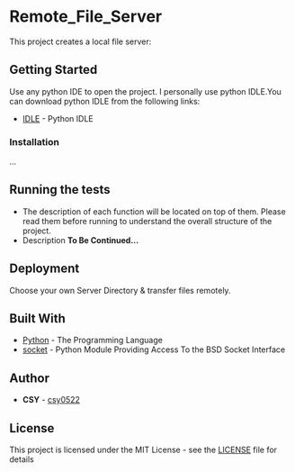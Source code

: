 # Remote_File_Server

This project creates a local file server: <br/>

## Getting Started

Use any python IDE to open the project. I personally use python IDLE.You can download python IDLE from the following links:
* [IDLE](https://www.python.org/downloads/) - Python IDLE

### Installation

...

## Running the tests

- The description of each function will be located on top of them. Please read them before running to understand the overall structure of the project. <br/>
- Description **To Be Continued...**

## Deployment

Choose your own Server Directory & transfer files remotely.

## Built With

* [Python](https://www.python.org/) - The Programming Language
* [socket](https://docs.python.org/3/library/socket.html) - Python Module Providing Access To the BSD Socket Interface

## Author

* **CSY** - [csy0522](https://github.com/csy0522)

## License

This project is licensed under the MIT License - see the [LICENSE](LICENSE) file for details
